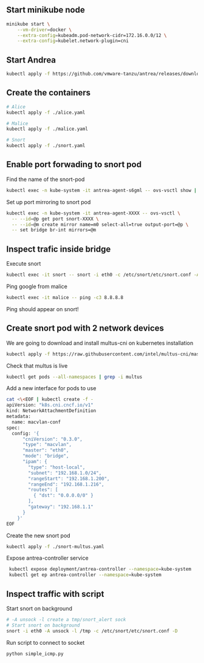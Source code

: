 ## Start minikube node

```sh
minikube start \
    --vm-driver=docker \
    --extra-config=kubeadm.pod-network-cidr=172.16.0.0/12 \
    --extra-config=kubelet.network-plugin=cni

```

## Start Andrea

```sh
kubectl apply -f https://github.com/vmware-tanzu/antrea/releases/download/v0.12.0/antrea.yml

```

## Create the containers 

```sh
# Alice
kubectl apply -f ./alice.yaml

# Malice
kubectl apply -f ./malice.yaml

# Snort
kubectl apply -f ./snort.yaml

```

## Enable port forwading to snort pod 

Find the name of the snort-pod

```sh
kubectl exec -n kube-system -it antrea-agent-s6gml -- ovs-vsctl show | grep snort 

```

Set up port mirroring to snort pod

```sh
kubectl exec -n kube-system -it antrea-agent-XXXX -- ovs-vsctl \
  -- --id=@p get port snort-XXXX \
  -- --id=@m create mirror name=m0 select-all=true output-port=@p \
  -- set bridge br-int mirrors=@m

```

## Inspect trafic inside bridge

Execute snort

```sh
kubectl exec -it snort -- snort -i eth0 -c /etc/snort/etc/snort.conf -A console

```

Ping google from malice 

```sh
kubectl exec -it malice -- ping -c3 8.8.8.8

```

Ping should appear on snort!

## Create snort pod with 2 network devices

We are going to download and install multus-cni on kubernetes installation

```sh
kubectl apply -f https://raw.githubusercontent.com/intel/multus-cni/master/images/multus-daemonset.yml

```

Check that multus is live
```sh
kubectl get pods --all-namespaces | grep -i multus

```

Add a new interface for pods to use 
```sh
cat <\<EOF | kubectl create -f -
apiVersion: "k8s.cni.cncf.io/v1"
kind: NetworkAttachmentDefinition
metadata:
  name: macvlan-conf
spec:
  config: '{
      "cniVersion": "0.3.0",
      "type": "macvlan",
      "master": "eth0",
      "mode": "bridge",
      "ipam": {
        "type": "host-local",
        "subnet": "192.168.1.0/24",
        "rangeStart": "192.168.1.200",
        "rangeEnd": "192.168.1.216",
        "routes": [
          { "dst": "0.0.0.0/0" }
        ],
        "gateway": "192.168.1.1"
      }
    }'
EOF

```

Create the new snort pod
```sh
kubectl apply -f ./snort-multus.yaml

```

Expose antrea-controller service 
```sh
 kubectl expose deployment/antrea-controller --namespace=kube-system 
 kubectl get ep antrea-controller --namespace=kube-system


 ```

## Inspect traffic with script

Start snort on background
```sh
# -A unsock -l create a tmp/snort_alert sock
# Start snort on background
snort -i eth0 -A unsock -l /tmp -c /etc/snort/etc/snort.conf -D

```

Run script to connect to socket
```sh
python simple_icmp.py 


```
